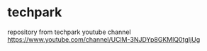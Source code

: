 # techpark
repository from techpark youtube channel  https://www.youtube.com/channel/UClM-3NJDYp8GKMlQ0tgIjUg
